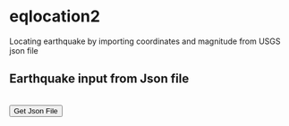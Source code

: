 # eqlocation2
Locating earthquake by importing coordinates and magnitude from USGS json file


<!DOCTYPE html>
<html lang="en">
<head>
  <meta charset="UTF-8">
  <meta name="viewport" content="width=device-width, initial-scale=1.0">
  <title>Earthquake input from Json file</title>
</head>
<body>
<h2>Earthquake input from Json file</h2>
<p id="coordinates"></p><br>
<div class="coordinates"></div>
<button id="btn">Get Json File</button>

<script>
  document.getElementById('btn').addEventListener('click', loadtext)

  function loadtext(){
    // console.log('button clicked!!!');
     
    var xhr= new XMLHttpRequest();
    // console.log(xhr);
    // OPEN - type, url/file, async
    xhr.open('GET', 'earthquake.json', true);

    var output='';

    xhr.onload= function(){
      if(this.status==200){
         // console.log(this.responseText);   
         var resp= this.responseText;
         console.log(resp);

         myObj= JSON.parse(resp);
         // console.log(myObj);
         console.log(typeof myObj);
         console.log(myObj.length);

           for (var i=0; i < myObj.length; i++){
           //console.log(myObj[i].geometry.coordinates);  
           //console.log(myObj[i].properties.mag);   

           console.log('lat:' + myObj[i].geometry.coordinates[0] + " ; " +
                       'lng:' + myObj[i].geometry.coordinates[1] + " ; " +
                       'mag:' + myObj[i].properties.mag)

          output +=myObj[i].geometry.coordinates[0] + " ; " +
                   + myObj[i].geometry.coordinates[1] + " ; " +
                   + myObj[i].properties.mag + " | ";

          output +=
          '<div class="coordinates">' +
          '<ul>' +
          '<li>Latitude: '+myObj[i].geometry.coordinates[0]+' </li>' +
          '<li>Longitude: '+myObj[i].geometry.coordinates[1]+' </li>' +
          '<li>magitude: '+myObj[i].properties.mag+' </li>' +
          '</ul>' +
          '</div>';

          document.getElementById('coordinates').innerHTML= output;
     
         }     
          event_str=JSON.stringify(output);
          console.log(typeof output);
          //console.log(output);
          localStorage.setItem('eqEvents', output)   
      }
     }
    // Send request
    xhr.send();
  }
  
// Http status
// 200: OK
// 403: "Forbidden"
// 404: "Not found"

</script>
  
</body>
</html>
